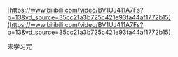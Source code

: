 [https://www.bilibili.com/video/BV1UJ411A7Fs?p=13&vd_source=35cc21a3b725c421e93fa44af1772b15](https://www.bilibili.com/video/BV1UJ411A7Fs?p=13&vd_source=35cc21a3b725c421e93fa44af1772b15)

未学习完